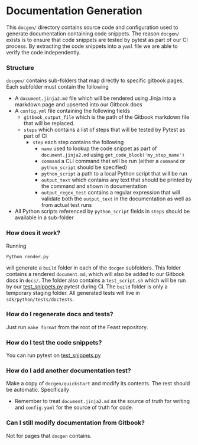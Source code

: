 # Documentation Generation

This `docgen/` directory contains source code and configuration used to generate documentation containing code snippets.
The reason `docgen/` exists is to ensure that code snippets are tested by pytest as part of our CI process. By extracting
the code snippets into a `yaml` file we are able to verify the code independently.

### Structure

`docgen/` contains sub-folders that map directly to specific gitbook pages. Each subfolder must contain the following
* A `document.jinja2.md` file which will be rendered using Jinja into a markdown page and upserted into our Gitbook docs
* A `config.yml` file containing the following fields
    * `gitbook_output_file` which is the path of the Gitbook markdown file that will be replaced.
    * `steps` which contains a list of steps that will be tested by Pytest as part of CI
        * `step` each step contains the following
            * `name` used to lookup the code snippet as part of `document.jinja2.md` using `get_code_block('my_step_name')`
            * `command` a CLI command that will be run (either a `command` or `python_script` should be specified)
            * `python_script` a path to a local Python script that will be run
            * `output_text` which contains any text that should be printed by the command and shown in documentation
            * `output_regex_test` contains a regular expression that will validate both the `output_text` in the documentation
                as well as from actual test runs
* All Python scripts referenced by `python_script` fields in `steps` should be available in a sub-folder

### How does it work?

Running
```commandline
Python render.py
```
will generate a `build` folder in each of the `docgen` subfolders. This folder contains a rendered `document.md`, which 
will also be added to our Gitbook docs in `docs/`. The folder also contains a `test_script.sh` which will be run by
our [test_snippets.py](../sdk/python/tests/test_snippets.py) pytest during CI. The `build` folder is only a temporary 
staging folder. All generated tests will live in `sdk/python/tests/doctests`.


### How do I regenerate docs and tests?

Just run `make format` from the root of the Feast repository.

### How do I test the code snippets?

You can run pytest on [test_snippets.py](../sdk/python/tests/test_snippets.py)

### How do I add another documentation test?

Make a copy of `docgen/quickstart` and modify its contents. The rest should be automatic. Specifically
* Remember to treat `document.jinja2.md` as the source of truth for writing and `config.yaml` for the source of truth for
code.

### Can I still modify documentation from Gitbook?

Not for pages that `docgen` contains.

